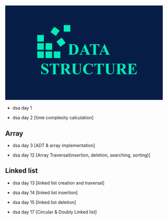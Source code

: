 ![Logo](https://raw.githubusercontent.com/atanu3000/DSA-/main/doc/Data-Structures-Training-2.jpg)


- dsa day 1

- dsa day 2 [time complexity calculation]

## Array
- dsa day 3 [ADT & array implementation]

- dsa day 12 [Array Traversal(insertion, deletion, searching, sorting)]

## Linked list
- dsa day 13 [linked list creation and traversal]

- dsa day 14 [linked list insertion]

- dsa day 15 [linked list deletion]

- dsa day 17 [Circular & Doubly Linked list]
